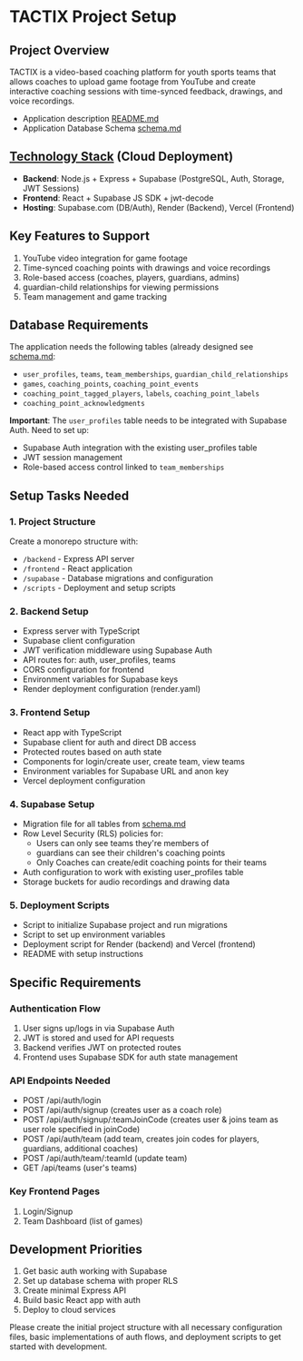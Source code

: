 # TACTIX Project Setup

## Project Overview
TACTIX is a video-based coaching platform for youth sports teams that allows coaches to upload game footage from YouTube and create interactive coaching sessions with time-synced feedback, drawings, and voice recordings.

- Application description [README.md](../README.md)
- Application Database Schema [schema.md](../docs/schema.md)

## [Technology Stack](../docs/stack.md) (Cloud Deployment)
- **Backend**: Node.js + Express + Supabase (PostgreSQL, Auth, Storage, JWT Sessions)
- **Frontend**: React + Supabase JS SDK + jwt-decode
- **Hosting**: Supabase.com (DB/Auth), Render (Backend), Vercel (Frontend)

## Key Features to Support
1. YouTube video integration for game footage
2. Time-synced coaching points with drawings and voice recordings
3. Role-based access (coaches, players, guardians, admins)
4. guardian-child relationships for viewing permissions
5. Team management and game tracking

## Database Requirements
The application needs the following tables (already designed see [schema.md](../docs/schema.md):
- `user_profiles`, `teams`, `team_memberships`, `guardian_child_relationships`
- `games`, `coaching_points`, `coaching_point_events`
- `coaching_point_tagged_players`, `labels`, `coaching_point_labels`
- `coaching_point_acknowledgments`

**Important**: The `user_profiles` table needs to be integrated with Supabase Auth. Need to set up:
- Supabase Auth integration with the existing user_profiles table
- JWT session management
- Role-based access control linked to `team_memberships`

## Setup Tasks Needed

### 1. Project Structure
Create a monorepo structure with:
- `/backend` - Express API server
- `/frontend` - React application  
- `/supabase` - Database migrations and configuration
- `/scripts` - Deployment and setup scripts

### 2. Backend Setup
- Express server with TypeScript
- Supabase client configuration
- JWT verification middleware using Supabase Auth
- API routes for: auth, user_profiles, teams 
- CORS configuration for frontend
- Environment variables for Supabase keys
- Render deployment configuration (render.yaml)

### 3. Frontend Setup
- React app with TypeScript
- Supabase client for auth and direct DB access
- Protected routes based on auth state
- Components for login/create user, create team, view teams
- Environment variables for Supabase URL and anon key
- Vercel deployment configuration

### 4. Supabase Setup
- Migration file for all tables from [schema.md](../docs/schema.md)
- Row Level Security (RLS) policies for:
  - Users can only see teams they're members of
  - guardians can see their children's coaching points
  - Only Coaches can create/edit coaching points for their teams
- Auth configuration to work with existing user_profiles table
- Storage buckets for audio recordings and drawing data

### 5. Deployment Scripts
- Script to initialize Supabase project and run migrations
- Script to set up environment variables
- Deployment script for Render (backend) and Vercel (frontend)
- README with setup instructions

## Specific Requirements

### Authentication Flow
1. User signs up/logs in via Supabase Auth
2. JWT is stored and used for API requests
3. Backend verifies JWT on protected routes
4. Frontend uses Supabase SDK for auth state management

### API Endpoints Needed
- POST /api/auth/login
- POST /api/auth/signup (creates user as a coach role)
- POST /api/auth/signup/:teamJoinCode (creates user & joins team as user role specified in joinCode)
- POST /api/auth/team (add team, creates join codes for players, guardians, additional coaches)
- POST /api/auth/team/:teamId (update team)
- GET /api/teams (user's teams)

### Key Frontend Pages
1. Login/Signup
2. Team Dashboard (list of games)

## Development Priorities
1. Get basic auth working with Supabase
2. Set up database schema with proper RLS
3. Create minimal Express API
4. Build basic React app with auth
5. Deploy to cloud services

Please create the initial project structure with all necessary configuration files, basic implementations of auth flows, and deployment scripts to get started with development.